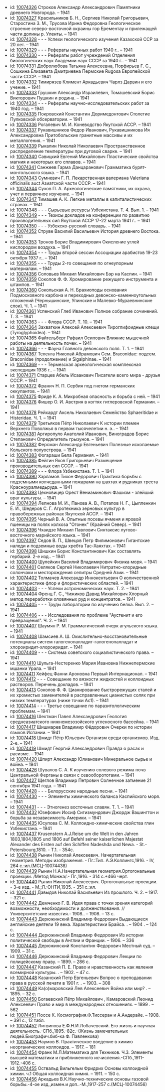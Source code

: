 <ul>
<li>id: <a href="http://books.e-heritage.ru/book/10074326">10074326</a>	Строков Александр Александрович Памятники древнего Новгорода. – 1941</li>
<li>id: <a href="http://books.e-heritage.ru/book/10074327">10074327</a>	Красильников Б. Н., Сергиев Николай Григорьевич, Старостина З. М., Трусова Ирина Федоровна Геологическое строение северо-восточной окраины гор Ерементау и прилежащей части долины р. Уленты. – 1941</li>
<li>id: <a href="http://books.e-heritage.ru/book/10074328">10074328</a>	- - - Успехи геологического изучения Казахской ССР за 20 лет. – 1941</li>
<li>id: <a href="http://books.e-heritage.ru/book/10074329">10074329</a>	- - - Рефераты научных работ 1940 г.. – 1941</li>
<li>id: <a href="http://books.e-heritage.ru/book/10074330">10074330</a>	- - - Рефераты работ учреждений Отделения биологических наук Академии наук СССР за 1940 г.. – 1941</li>
<li>id: <a href="http://books.e-heritage.ru/book/10074331">10074331</a>	Добролюбова Татьяна Алексеевна, Порфирьев Г. С., Сошкина Елизавета Дмитриевна Пермские Rugosa Европейской части СССР. – 1941</li>
<li>id: <a href="http://books.e-heritage.ru/book/10074332">10074332</a>	Тимирязев Климент Аркадьевич Чарлз Дарвин и его учение. – 1941</li>
<li>id: <a href="http://books.e-heritage.ru/book/10074333">10074333</a>	Грушкин Александр Израилевич, Томашевский Борис Викторович Пушкин и родина. – 1941</li>
<li>id: <a href="http://books.e-heritage.ru/book/10074334">10074334</a>	- - - Рефераты научно-исследовательских работ за 1940 год. – 1941</li>
<li>id: <a href="http://books.e-heritage.ru/book/10074335">10074335</a>	Покровский Константин Доримедонтович Столетие Пулковской обсерватории. – 1941</li>
<li>id: <a href="http://books.e-heritage.ru/book/10074336">10074336</a>	Рогалевич М. И. Коневодство Якутской АССР. – 1941</li>
<li>id: <a href="http://books.e-heritage.ru/book/10074337">10074337</a>	Рукавишников Федор Иванович, Рукавишникова Ия Александровна Притобольские гранитные массивы и их металлогения. – 1941</li>
<li>id: <a href="http://books.e-heritage.ru/book/10074339">10074339</a>	Рыкалин Николай Николаевич Пространственное распределение температуры при дуговой сварке. – 1941</li>
<li>id: <a href="http://books.e-heritage.ru/book/10074340">10074340</a>	Савицкий Евгений Михайлович Пластические свойства магния и некоторых его сплавов. – 1941</li>
<li>id: <a href="http://books.e-heritage.ru/book/10074341">10074341</a>	Санжеев Гарма Данцаранович Грамматика бурят-монгольского языка. – 1941</li>
<li>id: <a href="http://books.e-heritage.ru/book/10074343">10074343</a>	Сумневич Г. П. Лекарственная валериана Valeriana officinalis auct Азиатской части СССР. – 1941</li>
<li>id: <a href="http://books.e-heritage.ru/book/10074344">10074344</a>	Сухов П. А. Археологические памятники, их охрана, учет и первичное изучение. – 1941</li>
<li>id: <a href="http://books.e-heritage.ru/book/10074347">10074347</a>	Тимашев А. К. Легкие металлы в капиталистических странах. – 1941</li>
<li>id: <a href="http://books.e-heritage.ru/book/10074348">10074348</a>	- - - Сырьевые ресурсы Узбекистана. Т. 4. Вып. 1. – 1941</li>
<li>id: <a href="http://books.e-heritage.ru/book/10074349">10074349</a>	- - - Тезисы докладов на конференции по развитию производительных сил Якутской АССР 17-22 марта 1941 г.. – 1941</li>
<li>id: <a href="http://books.e-heritage.ru/book/10074350">10074350</a>	- - - Узбекско-русский словарь. – 1941</li>
<li>id: <a href="http://books.e-heritage.ru/book/10074352">10074352</a>	Струве Василий Васильевич История древнего Востока. – 1941</li>
<li>id: <a href="http://books.e-heritage.ru/book/10074353">10074353</a>	Тронов Борис Владимирович Окисление углей кислородом воздуха. – 1941</li>
<li>id: <a href="http://books.e-heritage.ru/book/10074354">10074354</a>	- - - Труды второй сессии Ассоциации арабистов 19-23 октября 1937 г.. – 1941</li>
<li>id: <a href="http://books.e-heritage.ru/book/10074355">10074355</a>	- - - Труды 2-го совещания по огнеупорным материалам. – 1941</li>
<li>id: <a href="http://books.e-heritage.ru/book/10074356">10074356</a>	Соловьев Михаил Михайлович Бэр на Каспии. – 1941</li>
<li>id: <a href="http://books.e-heritage.ru/book/10074359">10074359</a>	Соколов Ф. Ф. Хромирование режущего инструмента и штампов. – 1941</li>
<li>id: <a href="http://books.e-heritage.ru/book/10074360">10074360</a>	Сокольская А. Н. Брахиоподы основания Подмосковного карбона и переходных девонско-каменноугольных отложений (Чернышинские, Упинские и Малевко-Мураевнинские слои). Ч. 1. – 1941</li>
<li>id: <a href="http://books.e-heritage.ru/book/10074361">10074361</a>	Успенский Глеб Иванович Полное собрание сочинений. Т. 3. – 1941</li>
<li>id: <a href="http://books.e-heritage.ru/book/10074363">10074363</a>	- - - Флора СССР. Т. 10. – 1941</li>
<li>id: <a href="http://books.e-heritage.ru/book/10074364">10074364</a>	Захваткин Алексей Алексеевич Тироглифоидные клещи (Tyroglyphoidea). – 1941</li>
<li>id: <a href="http://books.e-heritage.ru/book/10074365">10074365</a>	Файтельберг Рафаил Осипович Влияние мышечной работы на деятельность почек. – 1941</li>
<li>id: <a href="http://books.e-heritage.ru/book/10074366">10074366</a>	- - - Фауна Главного девонского поля. Т. 1. – 1941</li>
<li>id: <a href="http://books.e-heritage.ru/book/10074367">10074367</a>	Теленга Николай Абрамович Сем. Braconidae: подсем. Braconidae (продолжение) и Sigalphinae. – 1941</li>
<li>id: <a href="http://books.e-heritage.ru/book/10074369">10074369</a>	- - - Термезская археологическая комплексная экспедиция 1936 г.. – 1941</li>
<li>id: <a href="http://books.e-heritage.ru/book/10074371">10074371</a>	Старцев Абель Исаакович Писатели всего мира - друзья СССР. – 1941</li>
<li>id: <a href="http://books.e-heritage.ru/book/10074372">10074372</a>	Франич Н. П. Сербия под гнетом германских оккупантов. – 1941</li>
<li>id: <a href="http://books.e-heritage.ru/book/10074375">10074375</a>	Фриде К. А. Микробная опасность и борьба с ней. – 1941</li>
<li>id: <a href="http://books.e-heritage.ru/book/10074376">10074376</a>	Фишер О. И. Австрия в когтях гитлеровской Германии. – 1941</li>
<li>id: <a href="http://books.e-heritage.ru/book/10074378">10074378</a>	Рейхардт Аксель Николаевич Семейство Sphaeritidae и Histeridae. Ч. 1. – 1941</li>
<li>id: <a href="http://books.e-heritage.ru/book/10074379">10074379</a>	Третьяков Пётр Николаевич К истории племен Верхнего Поволжья в первом тысячелетии н. э.. – 1941</li>
<li>id: <a href="http://books.e-heritage.ru/book/10074381">10074381</a>	Аргиропуло Анатолий Иванович, Виноградов Борис Степанович Определитель грызунов. – 1941</li>
<li>id: <a href="http://books.e-heritage.ru/book/10074382">10074382</a>	Ферсман Александр Евгеньевич Полезные ископаемые Кольского полуострова. – 1941</li>
<li>id: <a href="http://books.e-heritage.ru/book/10074383">10074383</a>	Фогараши Бела Германия. – 1941</li>
<li>id: <a href="http://books.e-heritage.ru/book/10074385">10074385</a>	Фейгин Яков Григорьевич Размещение производительных сил СССР. – 1941</li>
<li>id: <a href="http://books.e-heritage.ru/book/10074389">10074389</a>	- - - Флора Узбекистана. Т. 1. – 1941</li>
<li>id: <a href="http://books.e-heritage.ru/book/10074390">10074390</a>	Харламов Тихон Федорович Практика борьбы с подземными колчеданными пожарами на шахтах и рудниках треста Красноуралмедьруда. – 1941</li>
<li>id: <a href="http://books.e-heritage.ru/book/10074393">10074393</a>	Цехновицер Орест Вениаминович Фашизм - злейший враг культуры. – 1941</li>
<li>id: <a href="http://books.e-heritage.ru/book/10074394">10074394</a>	Лепнова М. И., Панова А. В., Потапов Н. Г., Цыпленкин Е. И., Шедеров С. Г. Агротехника зерновых культур в правобережных районах Якутской АССР. – 1941</li>
<li>id: <a href="http://books.e-heritage.ru/book/10074395">10074395</a>	Черный В. А. Опытные посевы ячменя и яровой пшеницы на полях колхоза "Огонек" (Крайний Север). – 1941</li>
<li>id: <a href="http://books.e-heritage.ru/book/10074396">10074396</a>	Чхаидзе Михаил Павлович Синтаксис лугово-восточного марийского языка. – 1941</li>
<li>id: <a href="http://books.e-heritage.ru/book/10074397">10074397</a>	Седов В. П., Швецов Петр Филимонович Гигантские наледи и подземные воды хребта Тас-Хаяхтах. – 1941</li>
<li>id: <a href="http://books.e-heritage.ru/book/10074398">10074398</a>	Шишкин Борис Константинович Как составлять гербарий. 2-е изд.. – 1941</li>
<li>id: <a href="http://books.e-heritage.ru/book/10074400">10074400</a>	Шулейкин Василий Владимирович Физика моря. – 1941</li>
<li>id: <a href="http://books.e-heritage.ru/book/10074401">10074401</a>	Селяков Сергей Николаевич Нитратно-хлоридные солончаки и месторождения селитры Средней Азии. – 1941</li>
<li>id: <a href="http://books.e-heritage.ru/book/10074402">10074402</a>	Толмачев Александр Иннокентьевич О количественной характеристике флор и флористических областей. – 1941</li>
<li>id: <a href="http://books.e-heritage.ru/book/10074403">10074403</a>	- - - Успехи астрономических наук. Т. 2. – 1941</li>
<li>id: <a href="http://books.e-heritage.ru/book/10074404">10074404</a>	Френц Г. С., Чижиков Давид Михайлович Хлорный метод переработки оловянных руд и концентратов. – 1941</li>
<li>id: <a href="http://books.e-heritage.ru/book/10074405">10074405</a>	- - - Труды лаборатории по изучению белка. Вып. 2. – 1941</li>
<li>id: <a href="http://books.e-heritage.ru/book/10074406">10074406</a>	- - - Исследования по проблеме "Аустенит и его превращения". Ч. 2. – 1941</li>
<li>id: <a href="http://books.e-heritage.ru/book/10074407">10074407</a>	Шаумян Р. М. Грамматический очерк агульского языка. – 1941</li>
<li>id: <a href="http://books.e-heritage.ru/book/10074408">10074408</a>	Шамсиев А. Ш. Окислительно-восстановительные потенциалы систем галогенопалладит-галогенопалладат и хлороиридит-хлороиридат. – 1941</li>
<li>id: <a href="http://books.e-heritage.ru/book/10074409">10074409</a>	- - - Система советского социалистического права. – 1941</li>
<li>id: <a href="http://books.e-heritage.ru/book/10074410">10074410</a>	Шульга-Нестеренко Мария Ивановна Нижнепермские мшанки Урала. – 1941</li>
<li>id: <a href="http://books.e-heritage.ru/book/10074411">10074411</a>	Хейфец Фанни Ароновна Первый Интернационал. – 1941</li>
<li>id: <a href="http://books.e-heritage.ru/book/10074412">10074412</a>	- - - Совещание по вязкости жидкостей и коллоидных растворов. Перечень докладов. – 1941</li>
<li>id: <a href="http://books.e-heritage.ru/book/10074413">10074413</a>	Соколов Ф. Ф. Цианирование быстрорежущих сталей и их хромистых заменителей в расправленных цианистых солях при низких температурах (ниже точки Ас1). – 1941</li>
<li>id: <a href="http://books.e-heritage.ru/book/10074414">10074414</a>	- - - Третье совещание по паразитологическим проблемам. – 1941</li>
<li>id: <a href="http://books.e-heritage.ru/book/10074416">10074416</a>	Шехтман Павел Александрович Геология среднеазиатского нижнемезозойского угленосного бассейна. – 1941</li>
<li>id: <a href="http://books.e-heritage.ru/book/10074417">10074417</a>	Шишмарев Владимир Фёдорович Очерки по истории языков Испании. – 1941</li>
<li>id: <a href="http://books.e-heritage.ru/book/10074418">10074418</a>	Шмидт Пётр Юльевич Организм среди организмов. Изд. 2-е. – 1941</li>
<li>id: <a href="http://books.e-heritage.ru/book/10074419">10074419</a>	Шмидт Георгий Александрович Правда о расах и расизме. – 1941</li>
<li>id: <a href="http://books.e-heritage.ru/book/10074420">10074420</a>	Шпирт Александр Юлианович Минеральное сырье и война. – 1941</li>
<li>id: <a href="http://books.e-heritage.ru/book/10074426">10074426</a>	Шувалов С. А. К изучению солевого режима почв Центральной Ферганы в связи с севооборототами. – 1941</li>
<li>id: <a href="http://books.e-heritage.ru/book/10074427">10074427</a>	Щеглов Владимир Петрович Солнечное затмение 21 сентября 1941 года. – 1941</li>
<li>id: <a href="http://books.e-heritage.ru/book/10074428">10074428</a>	- - - Белорусские народные песни. – 1941</li>
<li>id: <a href="http://books.e-heritage.ru/book/10074430">10074430</a>	- - - Элементы химического баланса Каспийского моря. – 1941</li>
<li>id: <a href="http://books.e-heritage.ru/book/10074431">10074431</a>	- - - Этногенез восточных славян. Т. 1. – 1941</li>
<li>id: <a href="http://books.e-heritage.ru/book/10074432">10074432</a>	Юзефович Иосиф Сигизмундович Джордж Вашингтон и борьба за независимость Америки. – 1941</li>
<li>id: <a href="http://books.e-heritage.ru/book/10074435">10074435</a>	Юсупова С. М. Коллоидно-химические свойства глин Узбекистана. – 1941</li>
<li>id: <a href="http://books.e-heritage.ru/book/10074437">10074437</a>	Krusenstern A.J.Reise um die Welt in den Jahren 1803,1804,1805 und 1806 auf Befehl seiner kaiserlichen Majestat Alexander des Ersten auf den Schiffen Nadeshda und Newa. - St.-Petersbourg,1810. - T.1. - 354c.</li>
<li>id: <a href="http://books.e-heritage.ru/book/10074438">10074438</a>	Рынин Николай Алексеевич. Начертательная геометрия. Методы изображения. - Пг.:Тип. А.Э.Коллингс,1916. - IV, 264 с.:ил.(МСЦ-10074438)</li>
<li>id: <a href="http://books.e-heritage.ru/book/10074439">10074439</a>	Рынин Н.А.Начертательная геометрия.Ортогональные проекции. /Метод Монжа/.- Пг.,1916. - 314 с.+466 черт.</li>
<li>id: <a href="http://books.e-heritage.ru/book/10074440">10074440</a>	Рынин Николай Алексеевич. Ортогональные проекции. - 3-е изд. - М.;Л.:ОНТИ,1935. - 351 с.:ил.</li>
<li>id: <a href="http://books.e-heritage.ru/book/10074441">10074441</a>	Давыдов Николай Васильевич Из прошлого. Ч. 2. – 1917. – 321 с.</li>
<li>id: <a href="http://books.e-heritage.ru/book/10074442">10074442</a>	Демченко Г. В. Идея права с точки зрения категорий возможности, необходимости и долженствования. // Университетские известия.- 1908.. – 1908. – 13 с.</li>
<li>id: <a href="http://books.e-heritage.ru/book/10074443">10074443</a>	Дерюжинский Владимир Федорович Выдающиеся английские деятели 19 века. Характеристики Брайса. . – 1904 . – 124 с.</li>
<li>id: <a href="http://books.e-heritage.ru/book/10074444">10074444</a>	Дерюжинский Владимир Федорович Из истории политической свободы в Англии и Франции. – 1906. – 336</li>
<li>id: <a href="http://books.e-heritage.ru/book/10074445">10074445</a>	Дерюжинский Константин Федорович Местный суд. – 1909. – 31 с.</li>
<li>id: <a href="http://books.e-heritage.ru/book/10074446">10074446</a>	Дерюжинский Владимир Федорович Лекции по полицейскому праву. – 1899. – 286 с.</li>
<li>id: <a href="http://books.e-heritage.ru/book/10074447">10074447</a>	Казанский П. Е. Право и нравственность как явления всемирной культуры. . – 1902. – 47 с.</li>
<li>id: <a href="http://books.e-heritage.ru/book/10074448">10074448</a>	Казанский Петр Евгеньевич Вопрос о преподавании права в русской печати в 1901 г. . – 1903. – 308</li>
<li>id: <a href="http://books.e-heritage.ru/book/10074449">10074449</a>	Ка(о)маровский Лев Алексеевич Война или мир? . – 1895. – 32 с.</li>
<li>id: <a href="http://books.e-heritage.ru/book/10074450">10074450</a>	Богаевский Пётр Михайлович , Камаровский Леонид Алексеевич Право и мир в международных отношениях. – 1899 . – 562</li>
<li>id: <a href="http://books.e-heritage.ru/book/10074451">10074451</a>	Поссе К. Космография.Ф.Тиссеран и А.Андерайе. – 1908. – 391 с., 12 табл.</li>
<li>id: <a href="http://books.e-heritage.ru/book/10074452">10074452</a>	Литвинова Е.Ф.Н.И.Лобачевский. Его жизнь и научная деятельность.-СПб.,1895.-82с.-(Жизнь замечательных людей.Биографич.биб-ка Ф. Павленкова)</li>
<li>id: <a href="http://books.e-heritage.ru/book/10074453">10074453</a>	Наумов В. Практическое введение в химию неорганических коллоидов. – 1917. – 181</li>
<li>id: <a href="http://books.e-heritage.ru/book/10074454">10074454</a>	Франк М.Л.Математика для Техников. Ч.3. Элементы высшей математики и приближенного исчисления.-СПб.,1911-1912.-406 с.</li>
<li>id: <a href="http://books.e-heritage.ru/book/10074455">10074455</a>	Оствальд Вильгельм Фридрих Основы коллоидной химии. ч.1 Общая коллоидная химия. – 1911. – 150 с.</li>
<li>id: <a href="http://books.e-heritage.ru/book/10074456">10074456</a>	Аркадьев В.К.Научно-технические основы газовой борьбы.-4-ое изд.,измен.и доп..-М.,1917-257 с.(МСЦ-10074456)</li>
</ul>
